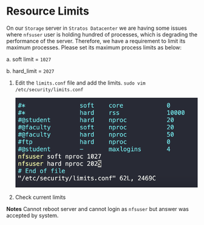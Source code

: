# Resource Limits

On our `Storage` server in `Stratos Datacenter` we are having some issues where `nfsuser` user is holding hundred of processes, which is degrading the performance of the server. Therefore, we have a requirement to limit its maximum processes. Please set its maximum process limits as below:

a. soft limit = `1027`

b. hard_limit = `2027`

1. Edit the `limits.conf` file and add the limits.
   `sudo vim /etc/security/limits.conf`

   ![](images/20230815153341.png)

2. Check current limits
   [](images/20230815153220.png)

**Notes**
Cannot reboot server and cannot login as `nfsuser` but answer was accepted by system.

